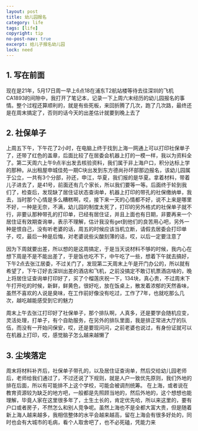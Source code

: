 ```yaml
---
layout: post
title: 幼儿园报名
category: life
tags: [life]
copyright: tip
no-post-nav: true
excerpt: 给儿子报名幼儿园
lock: need
---
```

## 1. 写在前面

现在是21年，5月17日周一早上6点18在浦东T2航站楼等待去往深圳的飞机CA1893的间隙中，我打开了笔记本，记录一下上周六末经历的幼儿园报名的事情。整个过程还算顺利的，就是有些死板，来回折腾了几次，跑了几次路，最终还是在周末搞定了，否则的话今天的出差估计就要到晚上去了

## 2. 社保单子
上周五下午，下午花了2小时，在电脑上终于找到上海一网通上可以打印社保单子了，还带了红色的盖章，后面比较了在居委会机器上打的一模一样，我以为资料全了。第二天周六上午9点半出发去核验资料，我们属于非上海户口，积分达标上学的那种。从出租屋申城佳苑一期C块出发到东方德尚孙环部那边报名，该幼儿园属于公立，一共有3个分部，孙还，申江，华夏，我们报的是华夏。拿着材料，带着儿子进去了，是41号，前面还有几个家长，所以我们要等一等。后面终于轮到我们了，检查后，发现缺了居住证状态查询单，机器上打印的带孔的社保缴纳单，我去，当时那个心情是多么糟糕啊，哎，接下来一天的心情都不好，说不上来是哪里不好，一种是无奈，不满，幼儿园的制度太死了，打印的另外格式的社保单子就不行，非要认那种带孔的打印单，已经有居住证，并且上面也有日期，非要再来一个居住证有效期查询单，表示不理解，估计我没有get到他们的良苦用心吧，另外一种是恨自己，没有听老婆的话，周五的时候应该当机立断，请假去居委会打印单子，哎，最后一种是后悔，对老婆说些尖酸刻薄的话，哎，以后一定要注意了

因为下周就要出差，所以想的是这周搞定，于是当天说材料不够的时候，我内心在想下周是不是不能出差了，于是饭也吃不下，中午吃了一些，想着下午就去搞好，下午2点去张江居委，不过关门了，发现第二天周末上午是开门办公的，所以就有希望了，下午订好去深圳出差的酒店和飞机，之前没搞定不敢订机票酒店啥的，晚上将居住证查询单打印好了，买了个榴莲庆祝一下，134块，真心贵，不过周末下午打开吃的时候，新鲜，鲜黄色，很好吃，放在饭桌上，散发着浓郁的天然香味，虽然不喜欢的人说是臭味，在工作前好像没有吃过，工作了7年，也就吃那么几次，越吃越能感受到它的魅力

周末上午去张江打印好了社保单子，那个排队啊，人真多，还是要学会随机应变，灵活处理，打单子，有个自助服务，在另外的排队里面，我是排正常进大厅的队伍，而没有一开始问保安，哎，还是要现问问，之前老婆也说过，有身份证就可以在机器上打印，哎，感觉脑子怎么越来越懒了

## 3. 尘埃落定
周末将材料补齐后，社保单子带孔的，以及居住证查询单，然后交给幼儿园老师后，老师给我们通过了，不过还说了下规则，就是人户一致优先原则，我们外地的排在后面，所以有可能排不上这个学校，可能会被调剂统筹。
在上海，或者说在教育资源较为缺乏的地方吧，一般都是先照顾当地的，然后外地的，这个想想也能理解，毕竟人家在这里很多年了，土生土长的，肯定优先哈，所以来这里的，要有户口或者房子，不然怎么和别人竞争呢。虽然上海也不是全都大富大贵，但是随着新上海人越来越多，我相信整体的水平会越来越高，留在上海会有很多好处的，同时也会有大城市的毛病，看个人取舍吧了，也不必死磕，凭能力来
